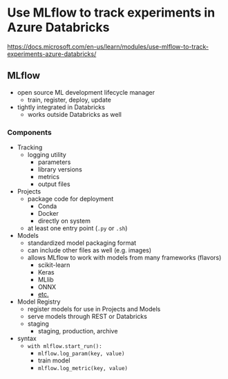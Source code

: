 # Use MLflow to track experiments in Azure Databricks
<https://docs.microsoft.com/en-us/learn/modules/use-mlflow-to-track-experiments-azure-databricks/>

## MLflow
- open source ML development lifecycle manager
  - train, register, deploy, update
- tightly integrated in Databricks
  - works outside Databricks as well
### Components
- Tracking
  - logging utility
    - parameters
    - library versions
    - metrics
    - output files
- Projects
  - package code for deployment
    - Conda
    - Docker
    - directly on system
  - at least one entry point (`.py` or `.sh`)
- Models
  - standardized model packaging format
  - can include other files as well (e.g. images)
  - allows MLflow to work with models from many frameworks (flavors)
    - scikit-learn
    - Keras
    - MLlib
    - ONNX
    - [etc.](https://mlflow.org/docs/latest/models.html#built-in-model-flavors)
- Model Registry
  - register models for use in Projects and Models
  - serve models through REST or Databricks
  - staging
    - staging, production, archive
- syntax
  - `with mlflow.start_run():`
    - `mlflow.log_param(key, value)`
    - train model
    - `mlflow.log_metric(key, value)`